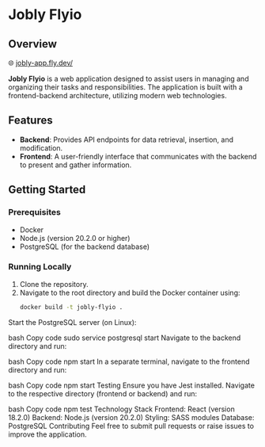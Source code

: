 # Jobly Flyio

## Overview

🌐 [jobly-app.fly.dev/](https://jobly-app.fly.dev/)

**Jobly Flyio** is a web application designed to assist users in managing and organizing their tasks and responsibilities. The application is built with a frontend-backend architecture, utilizing modern web technologies.

## Features
- **Backend**: Provides API endpoints for data retrieval, insertion, and modification.
- **Frontend**: A user-friendly interface that communicates with the backend to present and gather information.

## Getting Started

### Prerequisites
- Docker
- Node.js (version 20.2.0 or higher)
- PostgreSQL (for the backend database)

### Running Locally
1. Clone the repository.
2. Navigate to the root directory and build the Docker container using:
   ```bash
   docker build -t jobly-flyio .
Start the PostgreSQL server (on Linux):

bash
Copy code
sudo service postgresql start
Navigate to the backend directory and run:

bash
Copy code
npm start
In a separate terminal, navigate to the frontend directory and run:

bash
Copy code
npm start
Testing
Ensure you have Jest installed. Navigate to the respective directory (frontend or backend) and run:

bash
Copy code
npm test
Technology Stack
Frontend: React (version 18.2.0)
Backend: Node.js (version 20.2.0)
Styling: SASS modules
Database: PostgreSQL
Contributing
Feel free to submit pull requests or raise issues to improve the application.
